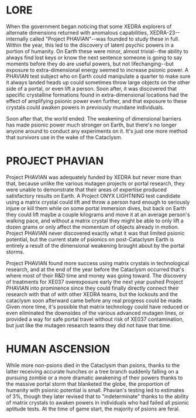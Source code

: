 # LORE

When the government began noticing that some XEDRA explorers of alternate dimensions returned with anomalous capabilities, XEDRA-23--internally called "Project PHAVIAN"--was founded to study these in full. Within the year, this led to the discovery of latent psychic powers in a portion of humanity. On Earth these were minor, almost trivial--the ability to always find lost keys or know the next sentence someone is going to say moments before they do are useful powers, but not lifechanging--but exposure to extra-dimensional energy seemed to increase psionic power.  A PHAVIAN test subject who on Earth could manipulate a quarter to make sure it always landed heads up could sometimes throw large objects on the other side of a portal, or even lift a person. Soon after, it was discovered that specific crystalline formations found in extra-dimensional locations had the effect of amplifying psionic power even further, and that exposure to these crystals could awaken powers in previously mundane individuals. 

Soon after that, the world ended. The weakening of dimensional barriers has made psionic power much stronger on Earth, but there's no longer anyone around to conduct any experiments on it. It's just one more method that survivors use in the wake of the Cataclysm. 

# PROJECT PHAVIAN

Project PHAVIAN was adequately funded by XEDRA but never more than that, because unlike the various mutagen projects or portal research, they were unable to demonstrate that their areas of expertise produced satisfactory results on Earth.  A Project ONYX LIGHTNING test candidate using a matrix crystal could lift and throw a person hard enough to seriously injure or kill them while on some portal immersion dives, but back on Earth they could lift maybe a couple kilograms and move it at an average person's walking pace, and without a matrix crystal they might be able to only lift a dozen grams or only affect the momentum of objects already in motion.  Project PHAVIAN never discovered exactly what it was that limited psionic potential, but the current state of psionics on post-Cataclysm Earth is entirely a result of the dimensional weakening brought about by the portal storms. 

Project PHAVIAN found more success using matrix crystals in technological research, and at the end of the year before the Cataclysm occurred that's where most of their R&D time and money was going toward.  The discovery of treatments for XE037 overexposure early the next year pushed Project PHAVIAN into prominence since they could finally directly connect their research with that of with other XEDRA teams, but the lockouts and the cataclysm soon afterward came before any real progress could be made.  Given more time, it's possible that matrix technology could have reduced or even eliminated the downsides of the various advanced mutagen lines, or provided a way for safe portal travel without risk of XE037 contamination, but just like the mutagen research teams they did not have that time.

# HUMAN ASCENSION

While more non-psions died in the Cataclysm than psions, thanks to the latter receiving accurate hunches or a tree branch suddenly falling on a pursuing zombie or a more dramatic awakening of their powers thanks to the massive portal storm that blanketed the globe, the proportion of humanity with psionic potential is small. Phavian's testing led to estimates of 3%, though they later revised that to "indeterminate" thanks to the ability of matrix crystals to awaken powers in individuals who had failed all psionic aptitude tests.  At the time of game start, the majority of psions are feral. 